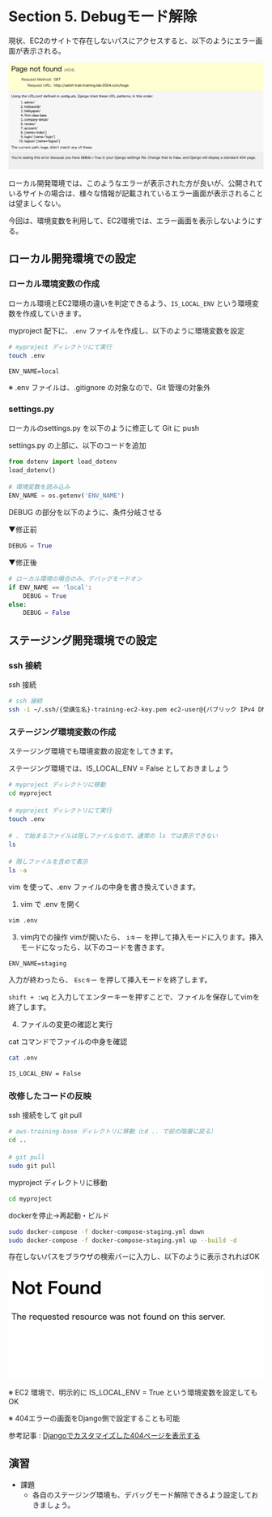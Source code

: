 
# Section 5. Debugモード解除

現状、EC2のサイトで存在しないパスにアクセスすると、以下のようにエラー画面が表示される。

![エラー画面](img/04_エラー画面.png)

ローカル開発環境では、このようなエラーが表示された方が良いが、公開されているサイトの場合は、様々な情報が記載されているエラー画面が表示されることは望ましくない。

今回は、環境変数を利用して、EC2環境では、エラー画面を表示しないようにする。

## ローカル開発環境での設定

### ローカル環境変数の作成

ローカル環境とEC2環境の違いを判定できるよう、`IS_LOCAL_ENV` という環境変数を作成していきます。

myproject 配下に、`.env` ファイルを作成し、以下のように環境変数を設定

```sh
# myproject ディレクトリにて実行
touch .env
```

```txt
ENV_NAME=local
```

※ .env ファイルは、.gitignore の対象なので、Git 管理の対象外

### settings.py

ローカルのsettings.py を以下のように修正して Git に push

settings.py の上部に、以下のコードを追加

```py
from dotenv import load_dotenv
load_dotenv()

# 環境変数を読み込み
ENV_NAME = os.getenv('ENV_NAME')
```

DEBUG の部分を以下のように、条件分岐させる

▼修正前
```py
DEBUG = True
```

▼修正後
```py
# ローカル環境の場合のみ、デバッグモードオン
if ENV_NAME == 'local':
    DEBUG = True
else:
    DEBUG = False
```

## ステージング開発環境での設定

### ssh 接続

ssh 接続
```sh
# ssh 接続
ssh -i ~/.ssh/{受講生名}-training-ec2-key.pem ec2-user@{パブリック IPv4 DNS}
```

### ステージング環境変数の作成

ステージング環境でも環境変数の設定をしてきます。

ステージング環境では、IS_LOCAL_ENV = False としておきましょう

```sh
# myproject ディレクトリに移動
cd myproject

# myproject ディレクトリにて実行
touch .env

# . で始まるファイルは隠しファイルなので、通常の ls では表示できない
ls

# 隠しファイルを含めて表示
ls -a
```

vim を使って、.env ファイルの中身を書き換えていきます。

1. vim で .env を開く

```sh
vim .env
```

3. vim内での操作
vimが開いたら、 `iキー` を押して挿入モードに入ります。挿入モードになったら、以下のコードを書きます。

```txt
ENV_NAME=staging

```

入力が終わったら、 `Escキー` を押して挿入モードを終了します。

`shift + :wq` と入力してエンターキーを押すことで、ファイルを保存してvimを終了します。

4. ファイルの変更の確認と実行

cat コマンドでファイルの中身を確認
```sh
cat .env
```

```txt
IS_LOCAL_ENV = False
```

### 改修したコードの反映

ssh 接続をして git pull
```sh
# aws-training-base ディレクトリに移動（cd .. で前の階層に戻る）
cd ..

# git pull
sudo git pull
```

myproject ディレクトリに移動
```sh
cd myproject
```

dockerを停止→再起動・ビルド
```sh
sudo docker-compose -f docker-compose-staging.yml down
sudo docker-compose -f docker-compose-staging.yml up --build -d
```

存在しないパスをブラウザの検索バーに入力し、以下のように表示されればOK

![not_found](img/04_not_found.png)

※ EC2 環境で、明示的に IS_LOCAL_ENV = True という環境変数を設定してもOK

※ 404エラーの画面をDjango側で設定することも可能

参考記事 : [Djangoでカスタマイズした404ページを表示する](https://djangobrothers.com/blogs/django_404_page/)

## 演習

- 課題
    - 各自のステージング環境も、デバッグモード解除できるよう設定しておきましょう。

